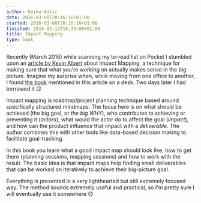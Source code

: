 ```yaml
---
author: Gojko Adzic
date: 2016-03-08T20:16:16+01:00
started: 2016-03-08T20:16:16+01:00
finished: 2016-03-12T15:34:00+01:00
title: Impact Mapping
type: book
---
```


Recently (March 2016) while scanning my to-read list on Pocket I stumbled upon
an [article by Kevin Albert][ka] about Impact Mapping, a technique for making
sure that what you're working on actually makes sense in the big
picture. Imagine my surprise when, while moving from one office to another, I
found [the book][tb] mentioned in this article on a desk. Two days later I had
borrowed it 😉

[ka]: https://medium.com/kevin-on-code/escaping-solution-first-development-through-impact-mapping-663b2c6d0ea8
[tb]: https://books.gojko.net/impact-mapping/

<!--more-->

Impact mapping is roadmap/project planning technique based around specifically
structured mindmaps. The focus here is on what should be achieved (the big goal,
or *the big WHY*), who contributes to achieving or preventing it (*actors*),
what would the actor do to affect the goal (*impact*), and how can the product
influence that impact with a *deliverable*. The author combines this with other
tools like data-based decision making to facilitate goal-tracking.

In this book you learn what a good impact map should look like, how to get there
(planning sessions, mapping sessions) and how to work with the result. The basic
idea is that impact maps help finding small deliverables that can be worked on
iteratively to achieve their big-picture goal.

Everything is presented in a very lighthearted but still extremely focused
way. The method sounds extremely useful and practical, so I'm pretty sure I will
eventually use it somewhere 😊

